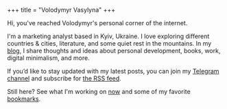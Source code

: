 +++
title = "Volodymyr Vasylyna"
+++

Hi, you've reached Volodymyr's personal corner of the internet.

I'm a marketing analyst based in Kyiv, Ukraine. I love exploring different countries & cities, literature, and some quiet rest in the mountains. In my [blog](/blog/), I share thoughts and ideas about personal development, books, work, digital minimalism, and more.

If you’d like to stay updated with my latest posts, you can join my [Telegram channel](https://t.me/vovavasylynablog) and subscribe for [the RSS feed](/blog/rss/).

Still here? See what I'm working on [now](/now/) and some of my favorite [bookmarks](/bookmarks/).